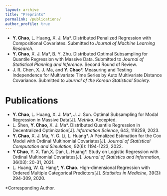 ```yaml
---
layout: archive
title: "Preprints"
permalink: /publications/
author_profile: true
---
```

- **Y. Chao**, L. Huang, X. J. Ma*. Distributed Penalized Regression with Compositional Covariates. Submitted to *Journal of Machine Learning Research*. 
- **Y. Chao**, X. J. Ma*, B. Y. Zhu. Distributed Optimal Subsampling for Quantile Regression with Massive Data. Submitted to *Journal of Statistical Planning and Inference*. Second Round of Review.
- J. R. Chen, X. J. Ma, and **Y. Chao***. Measuring and Testing Independence for Multivariate Time Series by Auto Multivariate Distance Covariance. Submitted to *Journal of the Korean Statistical Society*.

Publications
======
- **Y. Chao**, L. Huang, X. J. Ma*, J. J. Sun. Optimal Subsampling for Modal Regression in Massive Data[J]. *Metrika*. Accepted.
- L. Shen, **Y. Chao**, X. J. Ma*. Distributed Quantile Regression in Decentralized Optimization[J]. *Information Science*, 643, 119259, 2023.
- **Y. Chao**, X. J. Ma, Y. G. Li, L. Huang*. A Penalized Estimation for the Cox Model with Ordinal Multinomial Covariates[J]. *Journal of Statistical Computation and Simulation*, 92(6): 1194-1223, 2022.
- **Y Chao**, Y. X. Tan,X. Dan, L. Huang*. Study on Logistic Regression with Ordinal Multinomial Covariates[J]. *Journal of Statistics and Information*, 36(03): 20-31, 2021.
- L. Huang, W. Q. Hang*, **Y. Chao**. High-dimensional Regression with Ordered Multiple Categorical Predictors[J]. *Statistics in Medicine*, 39(3): 294-309, 2020.


*Corresponding Author.
   

